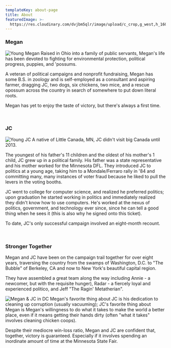```yaml
---
templateKey: about-page
title: About
featuredImage: >-
  https://res.cloudinary.com/dvjbm5qlr/image/upload/c_crop,g_west,h_1600,w_3200/v1581400505/DSC_0032_mod_rpxaw3.jpg
---
```

### Megan

![Young Megan](https://res.cloudinary.com/dvjbm5qlr/image/upload/c_crop,g_custom,h_1300,w_1300/v1581202773/about/11709959_10206936781725599_3523722717878405974_o_i9zlwj.jpg) Raised in Ohio into a family of public servants, Megan's life has been devoted to fighting for environmental protection, political progress, puppies, and 'possums.

A veteran of political campaigns and nonprofit fundraising, Megan has some B.S. in zoology and is self-employed as a consultant and aspiring farmer, dragging JC, two dogs, six chickens, two mice, and a rescue opossum across the country in search of somewhere to put down literal roots.

Megan has yet to enjoy the taste of victory, but there's always a first time.

<br />

### JC

![Young JC](https://res.cloudinary.com/dvjbm5qlr/image/upload/v1581202773/about/Drum_Flag_JC_qheqv1.jpg) A native of Little Canada, MN, JC didn't visit big Canada until 2013.

The youngest of his father's 11 children and the oldest of his mother's 1 child, JC grew up in a political family. His father was a state representative and his mother worked for the Minnesota DFL. They introduced JC to politics at a young age, taking him to a Mondale/Ferraro rally in '84 and committing many, many instances of voter fraud because he liked to pull the levers in the voting booths.

JC went to college for computer science, and realized he preferred politics; upon graduation he started working in politics and immediately realized they didn't know how to use computers. He's worked at the nexus of politics, government, and technology ever since, since he can tell a good thing when he sees it (this is also why he signed onto this ticket).

To date, JC's only successful campaign involved an eight-month recount.

<br />

### Stronger Together

Megan and JC have been on the campaign trail together for over eight years, traversing the country from the swamps of Washington, D.C. to "The Bubble" of Berkeley, CA and now to New York's beautiful capital region.

They have assembled a great team along the way including Annie - a newcomer, but with the requisite hunger), Radar - a fiercely loyal and experienced politico, and Jeff "The Ragin' Metatherian".

![Megan & JC in DC](https://res.cloudinary.com/dvjbm5qlr/image/upload/c_scale,w_2000/v1581490422/about/IMG_20140605_232212_wpw9h4.jpg) Megan's favorite thing about JC is his dedication to cleaning up corruption (usually vacuuming); JC's favorite thing about Megan is Megan's willingness to do what it takes to make the world a better place, even if it means getting their hands dirty (often "what it takes" involves cleaning chicken coops).

Despite their mediocre win-loss ratio, Megan and JC are confident that, together, victory is guaranteed. Especially if it involves spending an inordinate amount of time at the Minnesota State Fair.

